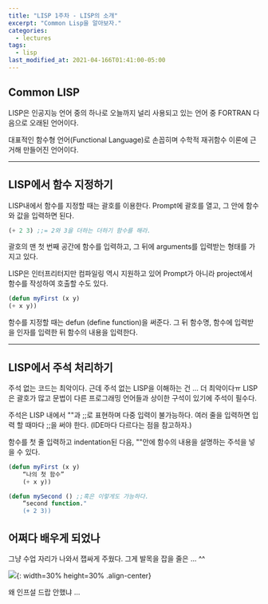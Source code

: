 ```yaml
---
title: "LISP 1주차 - LISP의 소개"
excerpt: "Common Lisp을 알아보자."
categories:
  - lectures
tags:
  - lisp
last_modified_at: 2021-04-166T01:41:00-05:00
---
```


## Common LISP
LISP은 인공지능 언어 중의 하나로 오늘까지 널리 사용되고 있는 언어 중 FORTRAN 다음으로 오래된 언어이다.  
  
대표적인 함수형 언어(Functional Language)로 손꼽히며 수학적 재귀함수 이론에 근거해 만들어진 언어이다.

---  

## LISP에서 함수 지정하기 
LISP내에서 함수를 지정할 때는 괄호를 이용한다. Prompt에 괄호를 열고, 그 안에 함수와 값을 입력하면 된다. 

```lisp
(+ 2 3) ;;= 2와 3을 더하는 더하기 함수를 해라.
```

괄호의 맨 첫 번째 공간에 함수를 입력하고, 그 뒤에 arguments를 입력받는 형태를 가지고 있다. 

LISP은 인터프리터지만 컴파일링 역시 지원하고 있어 Prompt가 아니라 project에서 함수를 작성하여 호출할 수도 있다. 

```lisp
(defun myFirst (x y)
(+ x y))
```

함수를 지정할 때는 defun (define function)을 써준다. 그 뒤 함수명, 함수에 입력받을 인자를 입력한 뒤 함수의 내용을 입력한다. 

---

## LISP에서 주석 처리하기

주석 없는 코드는 최악이다. 근데 주석 없는 LISP을 이해하는 건 ... 더 최악이다ㅠ
LISP은 괄호가 많고 문법이 다른 프로그래밍 언어들과 상이한 구석이 있기에 주석이 필수다.
  
주석은 LISP 내에서 ""과 ;;로 표현하며 다중 입력이 불가능하다. 여러 줄을 입력하면 입력 할 때마다 ;;을 써야 한다. (IDE마다 다르다는 점을 참고하자.)   
  
함수를 첫 줄 입력하고 indentation된 다음, ""안에 함수의 내용을 설명하는 주석을 넣을 수 있다.  
  
  
```lisp
(defun myFirst (x y)
	“나의 첫 함수” 
	(+ x y))
```
```lisp
(defun mySecond () ;;혹은 이렇게도 가능하다.  
	“second function."
	(+ 2 3))
```


## 어쩌다 배우게 되었나   
  
  
그냥 수업 자리가 나와서 잽싸게 주웠다. 
그게 발목을 잡을 줄은 ... ^^

![](https://drive.google.com/uc?id=1JuI1WVoP0jvrEYbAAKreI-fz1NQcLvow){: width=30% height=30% .align-center}  

왜 인프설 드랍 안했냐 ... 



